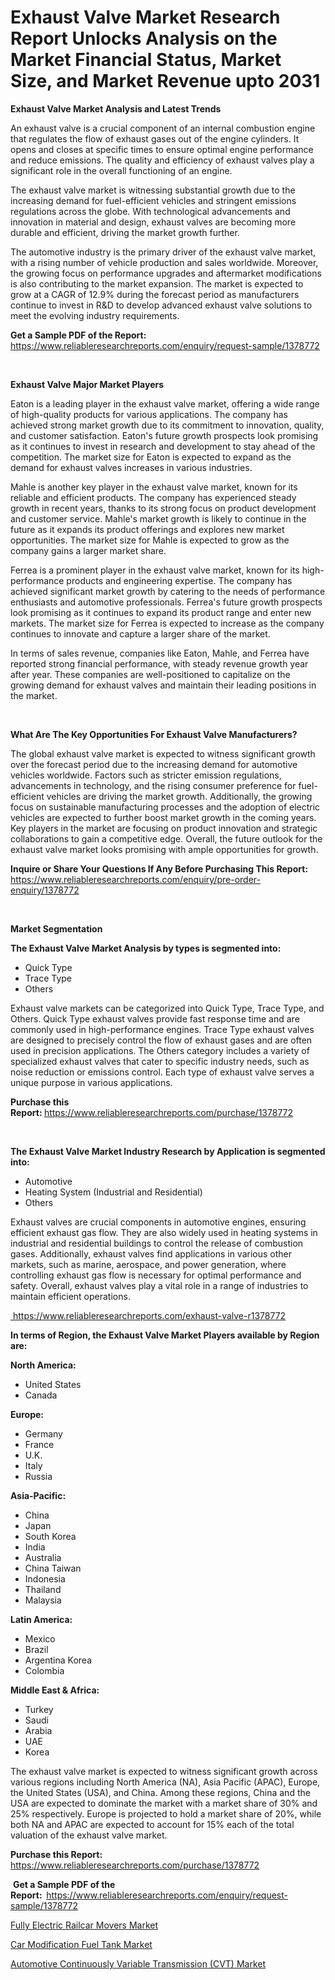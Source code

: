 <p><h1>Exhaust Valve Market Research Report Unlocks Analysis on the Market Financial Status, Market Size, and Market Revenue upto 2031</h1></p><p><strong>Exhaust Valve Market Analysis and Latest Trends</strong></p>
<p><p>An exhaust valve is a crucial component of an internal combustion engine that regulates the flow of exhaust gases out of the engine cylinders. It opens and closes at specific times to ensure optimal engine performance and reduce emissions. The quality and efficiency of exhaust valves play a significant role in the overall functioning of an engine.</p><p>The exhaust valve market is witnessing substantial growth due to the increasing demand for fuel-efficient vehicles and stringent emissions regulations across the globe. With technological advancements and innovation in material and design, exhaust valves are becoming more durable and efficient, driving the market growth further.</p><p>The automotive industry is the primary driver of the exhaust valve market, with a rising number of vehicle production and sales worldwide. Moreover, the growing focus on performance upgrades and aftermarket modifications is also contributing to the market expansion. The market is expected to grow at a CAGR of 12.9% during the forecast period as manufacturers continue to invest in R&D to develop advanced exhaust valve solutions to meet the evolving industry requirements.</p></p>
<p><strong>Get a Sample PDF of the Report:&nbsp;</strong> <a href="https://www.reliableresearchreports.com/enquiry/request-sample/1378772">https://www.reliableresearchreports.com/enquiry/request-sample/1378772</a></p>
<p>&nbsp;</p>
<p><strong>Exhaust Valve Major Market Players</strong></p>
<p><p>Eaton is a leading player in the exhaust valve market, offering a wide range of high-quality products for various applications. The company has achieved strong market growth due to its commitment to innovation, quality, and customer satisfaction. Eaton's future growth prospects look promising as it continues to invest in research and development to stay ahead of the competition. The market size for Eaton is expected to expand as the demand for exhaust valves increases in various industries.</p><p>Mahle is another key player in the exhaust valve market, known for its reliable and efficient products. The company has experienced steady growth in recent years, thanks to its strong focus on product development and customer service. Mahle's market growth is likely to continue in the future as it expands its product offerings and explores new market opportunities. The market size for Mahle is expected to grow as the company gains a larger market share.</p><p>Ferrea is a prominent player in the exhaust valve market, known for its high-performance products and engineering expertise. The company has achieved significant market growth by catering to the needs of performance enthusiasts and automotive professionals. Ferrea's future growth prospects look promising as it continues to expand its product range and enter new markets. The market size for Ferrea is expected to increase as the company continues to innovate and capture a larger share of the market.</p><p>In terms of sales revenue, companies like Eaton, Mahle, and Ferrea have reported strong financial performance, with steady revenue growth year after year. These companies are well-positioned to capitalize on the growing demand for exhaust valves and maintain their leading positions in the market.</p></p>
<p>&nbsp;</p>
<p><strong>What Are The Key Opportunities For Exhaust Valve Manufacturers?</strong></p>
<p><p>The global exhaust valve market is expected to witness significant growth over the forecast period due to the increasing demand for automotive vehicles worldwide. Factors such as stricter emission regulations, advancements in technology, and the rising consumer preference for fuel-efficient vehicles are driving the market growth. Additionally, the growing focus on sustainable manufacturing processes and the adoption of electric vehicles are expected to further boost market growth in the coming years. Key players in the market are focusing on product innovation and strategic collaborations to gain a competitive edge. Overall, the future outlook for the exhaust valve market looks promising with ample opportunities for growth.</p></p>
<p><strong>Inquire or Share Your Questions If Any Before Purchasing This Report:</strong> <a href="https://www.reliableresearchreports.com/enquiry/pre-order-enquiry/1378772">https://www.reliableresearchreports.com/enquiry/pre-order-enquiry/1378772</a></p>
<p>&nbsp;</p>
<p><strong>Market Segmentation</strong></p>
<p><strong>The Exhaust Valve Market Analysis by types is segmented into:</strong></p>
<p><ul><li>Quick Type</li><li>Trace Type</li><li>Others</li></ul></p>
<p><p>Exhaust valve markets can be categorized into Quick Type, Trace Type, and Others. Quick Type exhaust valves provide fast response time and are commonly used in high-performance engines. Trace Type exhaust valves are designed to precisely control the flow of exhaust gases and are often used in precision applications. The Others category includes a variety of specialized exhaust valves that cater to specific industry needs, such as noise reduction or emissions control. Each type of exhaust valve serves a unique purpose in various applications.</p></p>
<p><strong>Purchase this Report:&nbsp;</strong><a href="https://www.reliableresearchreports.com/purchase/1378772">https://www.reliableresearchreports.com/purchase/1378772</a></p>
<p>&nbsp;</p>
<p><strong>The Exhaust Valve Market Industry Research by Application is segmented into:</strong></p>
<p><ul><li>Automotive</li><li>Heating System (Industrial and Residential)</li><li>Others</li></ul></p>
<p><p>Exhaust valves are crucial components in automotive engines, ensuring efficient exhaust gas flow. They are also widely used in heating systems in industrial and residential buildings to control the release of combustion gases. Additionally, exhaust valves find applications in various other markets, such as marine, aerospace, and power generation, where controlling exhaust gas flow is necessary for optimal performance and safety. Overall, exhaust valves play a vital role in a range of industries to maintain efficient operations.</p></p>
<p><a href="https://www.reliableresearchreports.com/exhaust-valve-r1378772">&nbsp;https://www.reliableresearchreports.com/exhaust-valve-r1378772</a></p>
<p><strong>In terms of Region, the Exhaust Valve Market Players available by Region are:</strong></p>
<p>
    <p> <strong> North America: </strong>
        <ul>
            <li>United States</li>
            <li>Canada</li>
        </ul>
        </p> 
    <p> <strong> Europe: </strong>
        <ul>
            <li>Germany</li>
            <li>France</li>
            <li>U.K.</li>
            <li>Italy</li>
            <li>Russia</li>
        </ul>
        </p> 
    <p> <strong> Asia-Pacific: </strong>
        <ul>
            <li>China</li>
            <li>Japan</li>
            <li>South Korea</li>
            <li>India</li>
            <li>Australia</li>
            <li>China Taiwan</li>
            <li>Indonesia</li>
            <li>Thailand</li>
            <li>Malaysia</li>
        </ul>
        </p> 
    <p> <strong> Latin America: </strong>
        <ul>
            <li>Mexico</li>
            <li>Brazil</li>
            <li>Argentina Korea</li>
            <li>Colombia</li>
        </ul>
        </p> 
    <p> <strong> Middle East & Africa: </strong>
        <ul>
            <li>Turkey</li>
            <li>Saudi</li>
            <li>Arabia</li>
            <li>UAE</li>
            <li>Korea</li>
        </ul>
    </p>
    </p>
<p><p>The exhaust valve market is expected to witness significant growth across various regions including North America (NA), Asia Pacific (APAC), Europe, the United States (USA), and China. Among these regions, China and the USA are expected to dominate the market with a market share of 30% and 25% respectively. Europe is projected to hold a market share of 20%, while both NA and APAC are expected to account for 15% each of the total valuation of the exhaust valve market.</p></p>
<p><strong>Purchase this Report: </strong><a href="https://www.reliableresearchreports.com/purchase/1378772">https://www.reliableresearchreports.com/purchase/1378772</a></p>
<p>&nbsp;<strong>Get a Sample PDF of the Report:&nbsp;&nbsp;</strong><a href="https://www.reliableresearchreports.com/enquiry/request-sample/1378772">https://www.reliableresearchreports.com/enquiry/request-sample/1378772</a></p>
<p><strong></strong></p>
<p><p><a href="https://www.linkedin.com/pulse/insights-fully-electric-railcar-movers-market-size-analysing-zqlae?trackingId=tvwOTEdsQd1ZuN%2BARwqqmw%3D%3D">Fully Electric Railcar Movers Market</a></p><p><a href="https://www.linkedin.com/pulse/car-modification-fuel-tank-market-size-furnishes-valuable-mfoee?trackingId=Z2NJCAPBLIyc1W8E3BUc9w%3D%3D">Car Modification Fuel Tank Market</a></p><p><a href="https://www.linkedin.com/pulse/automotive-continuously-variable-transmission-cvt-market-dpvpe?trackingId=uEtzn%2BtUPC%2FR%2FJ8HH0RFEA%3D%3D">Automotive Continuously Variable Transmission (CVT) Market</a></p></p>